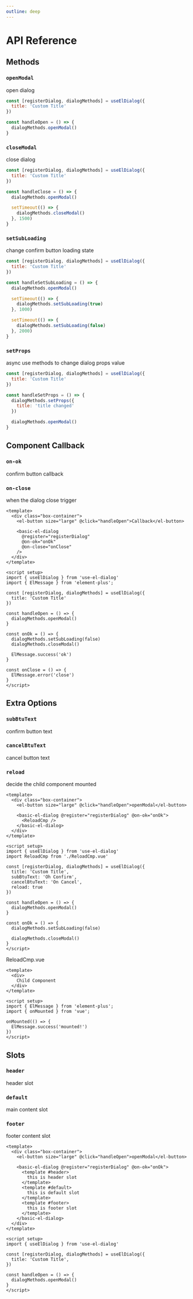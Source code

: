 ```yaml
---
outline: deep
---
```


# API Reference

## Methods

### `openModal`
open dialog
```js
const [registerDialog, dialogMethods] = useElDialog({
  title: 'Custom Title'
})

const handleOpen = () => {
  dialogMethods.openModal()
}
```

### `closeModal`
close dialog
```js
const [registerDialog, dialogMethods] = useElDialog({
  title: 'Custom Title'
})

const handleClose = () => {
  dialogMethods.openModal()

  setTimeout(() => {
    dialogMethods.closeModal()
  }, 1500)
}
```

### `setSubLoading`
change confirm button loading state
```js
const [registerDialog, dialogMethods] = useElDialog({
  title: 'Custom Title'
})

const handleSetSubLoading = () => {
  dialogMethods.openModal()

  setTimeout(() => {
    dialogMethods.setSubLoading(true)
  }, 1000)

  setTimeout(() => {
    dialogMethods.setSubLoading(false)
  }, 2000)
}
```

### `setProps`
async use methods to change dialog props value
```js
const [registerDialog, dialogMethods] = useElDialog({
  title: 'Custom Title'
})

const handleSetProps = () => {
  dialogMethods.setProps({
    title: 'title changed'
  })

  dialogMethods.openModal()
}
```

<ApiReferenceMethods />

## Component Callback

### `on-ok`
confirm button callback

### `on-close`
when the dialog close trigger
```vue
<template>
  <div class="box-container">
    <el-button size="large" @click="handleOpen">Callback</el-button>

    <basic-el-dialog 
      @register="registerDialog" 
      @on-ok="onOk" 
      @on-close="onClose" 
    />
  </div>
</template>

<script setup>
import { useElDialog } from 'use-el-dialog'
import { ElMessage } from 'element-plus';

const [registerDialog, dialogMethods] = useElDialog({
  title: 'Custom Title'
})

const handleOpen = () => {
  dialogMethods.openModal()
}

const onOk = () => {
  dialogMethods.setSubLoading(false)
  dialogMethods.closeModal()

  ElMessage.success('ok')
}

const onClose = () => {
  ElMessage.error('close')
}
</script>
```

<ApiReferenceCallback />

## Extra Options

### `subBtuText`
confirm button text

### `cancelBtuText`
cancel button text

### `reload`
decide the child component mounted

```vue
<template>
  <div class="box-container">
    <el-button size="large" @click="handleOpen">openModal</el-button>

    <basic-el-dialog @register="registerDialog" @on-ok="onOk">
      <ReloadCmp />
    </basic-el-dialog>
  </div>
</template>

<script setup>
import { useElDialog } from 'use-el-dialog'
import ReloadCmp from './ReloadCmp.vue'

const [registerDialog, dialogMethods] = useElDialog({
  title: 'Custom Title',
  subBtuText: 'Oh Confirm',
  cancelBtuText: 'On Cancel',
  reload: true
})

const handleOpen = () => {
  dialogMethods.openModal()
}

const onOk = () => {
  dialogMethods.setSubLoading(false)

  dialogMethods.closeModal()
}
</script>
```

ReloadCmp.vue
```vue
<template>
  <div>
    Child Component
  </div>
</template>

<script setup>
import { ElMessage } from 'element-plus';
import { onMounted } from 'vue';

onMounted(() => {
  ElMessage.success('mounted!')
})
</script>
```

<ApiReferenceOptions />

## Slots

### `header`
header slot

### `default`
main content slot

### `footer`
footer content slot

```vue
<template>
  <div class="box-container">
    <el-button size="large" @click="handleOpen">openModal</el-button>

    <basic-el-dialog @register="registerDialog" @on-ok="onOk">
      <template #header>
        this is header slot
      </template>
      <template #default>
        this is default slot
      </template>
      <template #footer>
        this is footer slot
      </template>
    </basic-el-dialog>
  </div>
</template>

<script setup>
import { useElDialog } from 'use-el-dialog'

const [registerDialog, dialogMethods] = useElDialog({
  title: 'Custom Title',
})

const handleOpen = () => {
  dialogMethods.openModal()
}
</script>
```

<ApiReferenceSlots />

